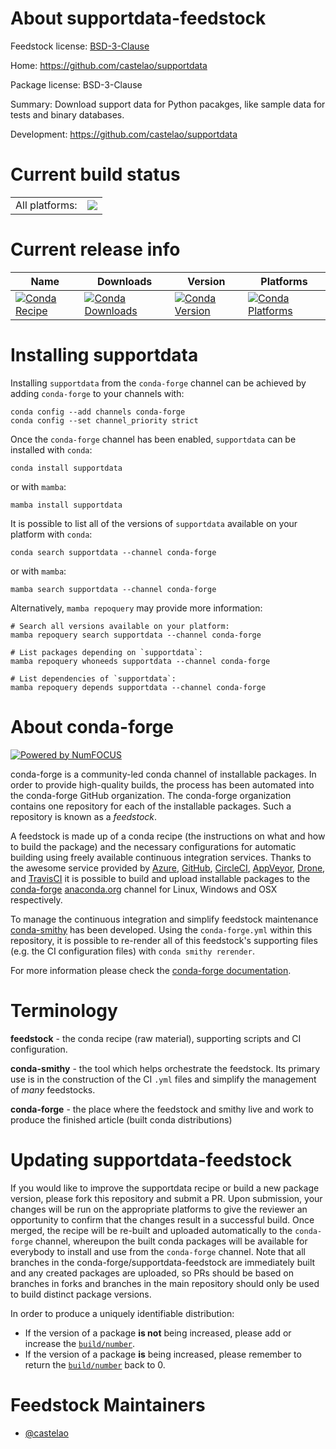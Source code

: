 About supportdata-feedstock
===========================

Feedstock license: [BSD-3-Clause](https://github.com/conda-forge/supportdata-feedstock/blob/main/LICENSE.txt)

Home: https://github.com/castelao/supportdata

Package license: BSD-3-Clause

Summary: Download support data for Python pacakges, like sample data for tests and binary databases.

Development: https://github.com/castelao/supportdata

Current build status
====================


<table><tr><td>All platforms:</td>
    <td>
      <a href="https://dev.azure.com/conda-forge/feedstock-builds/_build/latest?definitionId=10448&branchName=main">
        <img src="https://dev.azure.com/conda-forge/feedstock-builds/_apis/build/status/supportdata-feedstock?branchName=main">
      </a>
    </td>
  </tr>
</table>

Current release info
====================

| Name | Downloads | Version | Platforms |
| --- | --- | --- | --- |
| [![Conda Recipe](https://img.shields.io/badge/recipe-supportdata-green.svg)](https://anaconda.org/conda-forge/supportdata) | [![Conda Downloads](https://img.shields.io/conda/dn/conda-forge/supportdata.svg)](https://anaconda.org/conda-forge/supportdata) | [![Conda Version](https://img.shields.io/conda/vn/conda-forge/supportdata.svg)](https://anaconda.org/conda-forge/supportdata) | [![Conda Platforms](https://img.shields.io/conda/pn/conda-forge/supportdata.svg)](https://anaconda.org/conda-forge/supportdata) |

Installing supportdata
======================

Installing `supportdata` from the `conda-forge` channel can be achieved by adding `conda-forge` to your channels with:

```
conda config --add channels conda-forge
conda config --set channel_priority strict
```

Once the `conda-forge` channel has been enabled, `supportdata` can be installed with `conda`:

```
conda install supportdata
```

or with `mamba`:

```
mamba install supportdata
```

It is possible to list all of the versions of `supportdata` available on your platform with `conda`:

```
conda search supportdata --channel conda-forge
```

or with `mamba`:

```
mamba search supportdata --channel conda-forge
```

Alternatively, `mamba repoquery` may provide more information:

```
# Search all versions available on your platform:
mamba repoquery search supportdata --channel conda-forge

# List packages depending on `supportdata`:
mamba repoquery whoneeds supportdata --channel conda-forge

# List dependencies of `supportdata`:
mamba repoquery depends supportdata --channel conda-forge
```


About conda-forge
=================

[![Powered by
NumFOCUS](https://img.shields.io/badge/powered%20by-NumFOCUS-orange.svg?style=flat&colorA=E1523D&colorB=007D8A)](https://numfocus.org)

conda-forge is a community-led conda channel of installable packages.
In order to provide high-quality builds, the process has been automated into the
conda-forge GitHub organization. The conda-forge organization contains one repository
for each of the installable packages. Such a repository is known as a *feedstock*.

A feedstock is made up of a conda recipe (the instructions on what and how to build
the package) and the necessary configurations for automatic building using freely
available continuous integration services. Thanks to the awesome service provided by
[Azure](https://azure.microsoft.com/en-us/services/devops/), [GitHub](https://github.com/),
[CircleCI](https://circleci.com/), [AppVeyor](https://www.appveyor.com/),
[Drone](https://cloud.drone.io/welcome), and [TravisCI](https://travis-ci.com/)
it is possible to build and upload installable packages to the
[conda-forge](https://anaconda.org/conda-forge) [anaconda.org](https://anaconda.org/)
channel for Linux, Windows and OSX respectively.

To manage the continuous integration and simplify feedstock maintenance
[conda-smithy](https://github.com/conda-forge/conda-smithy) has been developed.
Using the ``conda-forge.yml`` within this repository, it is possible to re-render all of
this feedstock's supporting files (e.g. the CI configuration files) with ``conda smithy rerender``.

For more information please check the [conda-forge documentation](https://conda-forge.org/docs/).

Terminology
===========

**feedstock** - the conda recipe (raw material), supporting scripts and CI configuration.

**conda-smithy** - the tool which helps orchestrate the feedstock.
                   Its primary use is in the construction of the CI ``.yml`` files
                   and simplify the management of *many* feedstocks.

**conda-forge** - the place where the feedstock and smithy live and work to
                  produce the finished article (built conda distributions)


Updating supportdata-feedstock
==============================

If you would like to improve the supportdata recipe or build a new
package version, please fork this repository and submit a PR. Upon submission,
your changes will be run on the appropriate platforms to give the reviewer an
opportunity to confirm that the changes result in a successful build. Once
merged, the recipe will be re-built and uploaded automatically to the
`conda-forge` channel, whereupon the built conda packages will be available for
everybody to install and use from the `conda-forge` channel.
Note that all branches in the conda-forge/supportdata-feedstock are
immediately built and any created packages are uploaded, so PRs should be based
on branches in forks and branches in the main repository should only be used to
build distinct package versions.

In order to produce a uniquely identifiable distribution:
 * If the version of a package **is not** being increased, please add or increase
   the [``build/number``](https://docs.conda.io/projects/conda-build/en/latest/resources/define-metadata.html#build-number-and-string).
 * If the version of a package **is** being increased, please remember to return
   the [``build/number``](https://docs.conda.io/projects/conda-build/en/latest/resources/define-metadata.html#build-number-and-string)
   back to 0.

Feedstock Maintainers
=====================

* [@castelao](https://github.com/castelao/)

